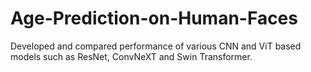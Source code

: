 # Age-Prediction-on-Human-Faces
Developed and compared performance of various CNN and ViT based models such as ResNet, ConvNeXT and Swin Transformer.
